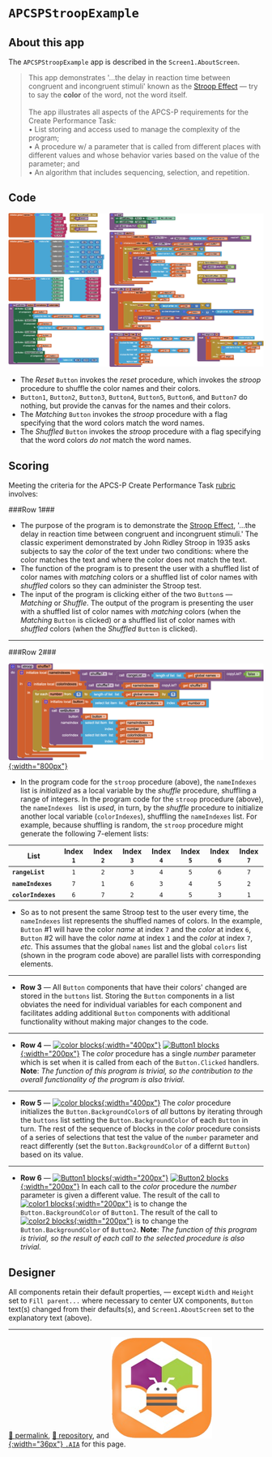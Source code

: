 # `APCSPStroopExample`

## About this app

The `APCSPStroopExample` app is described in the `Screen1.AboutScreen`.

> This app ​demonstrates '&hellip;the delay in reaction time between congruent and incongruent stimuli​' known as the <a href="https://en.wikipedia.org/wiki/Stroop_effect">Stroop Effect</a> &mdash; try​ to say the <strong>color</strong> of the word, not the word itself.​ <br><br>The app illustrates all aspects of the APCS-P requirements for the Create Performance Task:<br>• List storing and access used to manage the complexity of the program;<br>• A procedure w/ a parameter that is called from different places with different values and whose behavior varies based on the value of the parameter; and<br>• An algorithm that includes sequencing, selection, and repetition.

## Code

[![APCSPExample blocks](./APCSPStroopExample.png)](https://github.com/psb-david-petty/mit-app-inventor/blob/master/APCSPStroopExample/APCSPStroopExample.png)

- The *Reset* `Button` invokes the *reset* procedure, which invokes the *stroop* procedure to shuffle the color names and their colors.
- `Button1`, `Button2`, `Button3`, `Button4`, `Button5`, `Button6`, and `Button7` do nothing, but provide the canvas for the names and their colors.
- The *Matching* `Button` invokes the *stroop* procedure with a flag specifying that the word colors match the word names.
- The *Shuffled* `Button` invokes the *stroop* procedure with a flag specifying that the word colors *do not* match the word names.

## Scoring

Meeting the criteria for the APCS-P Create Performance Task [rubric](https://apcentral.collegeboard.org/media/pdf/ap22-sg-computer-science-principles.pdf) involves:

###Row 1###

- The purpose of the program is to demonstrate the [Stroop Effect](https://en.wikipedia.org/wiki/Stroop_effect), '&hellip;the delay in reaction time between congruent and incongruent stimuli.' The classic experiment demonstrated by John Ridley Stroop in 1935 asks subjects to say the *color* of the text under two conditions: where the color matches the text and where the color does not match the text.
- The function of the program is to present the user with a shuffled list of color names with *matching* colors or a shuffled list of color names with *shuffled* colors so they can administer the Stroop test.
- The input of the program is clicking either of the two `Button`s &mdash; *Matching* or *Shuffle*. The output of the program is presenting the user with a shuffled list of color names with *matching* colors (when the *Matching* `Button` is clicked) or a shuffled list of color names with *shuffled* colors (when the *Shuffled* `Button` is clicked).

---

###Row 2###

[![stroop blocks](./stroop.png){:width="800px"}](https://github.com/psb-david-petty/mit-app-inventor/blob/master/APCSPStroopExample/stroop.png)


- In the program code for the `stroop` procedure (above), the `nameIndexes` list is *initialized* as a local variable by the *shuffle* procedure, shuffling a range of integers. In the program code for the `stroop` procedure (above), the `nameIndexes ` list is *used*, in turn, by the *shuffle* procedure to initialize another local variable (`colorIndexes`), shuffling the `nameIndexes` list. For example, because shuffling is random, the `stroop` procedure might generate the following 7-element lists:

| List | Index `1` | Index `2` | Index `3` | Index `4` | Index `5` | Index `6` | Index `7` |
| --- | :-: | :-: | :-: | :-: | :-: | :-: | :-: |
| **`rangeList`** | `1` | `2` | `3` | `4` | `5` | `6` | `7` |
| **`nameIndexes`** | `7` | `1` | `6` | `3` | `4` | `5` | `2` |
| **`colorIndexes`** | `6` | `7` | `2` | `4` | `5` | `3` | `1` |


- So as to not present the same Stroop test to the user every time, the `nameIndexes` list represents the shuffled names of colors. In the example, `Button` #1 will have the color *name* at index `7` and the *color* at index `6`,  `Button` #2 will have the color *name* at index `1` and the *color* at index `7`, *etc.* This assumes that the global `names` list and the global `colors` list (shown in the program code above) are parallel lists with corresponding elements.

---

-  **Row 3** &mdash; All `Button` components that have their colors' changed are stored in the `buttons` list. Storing the `Button` components in a list obviates the need for individual variables for each component and facilitates adding additional `Button` components with additional functionality without making major changes to the code.

---

-  **Row 4** &mdash; [![color blocks](./color.png){:width="400px"}](https://github.com/psb-david-petty/mit-app-inventor/blob/master/APCSPExample/color.png) [![Button1 blocks](./Button1.png){:width="200px"}](https://github.com/psb-david-petty/mit-app-inventor/blob/master/APCSPExample/Button1.png) The *color* procedure has a single *number* parameter which is set when it is called from each of the `Button.Clicked` handlers. **Note**: *The function of this program is trivial, so the contribution to the overall functionality of the program is also trivial.*

---

-  **Row 5** &mdash; [![color blocks](./color.png){:width="400px"}](https://github.com/psb-david-petty/mit-app-inventor/blob/master/APCSPExample/color.png) The *color* procedure initializes the `Button.BackgroundColor`s of *all* buttons by iterating through the `buttons` list setting the `Button.BackgroundColor` of each `Button` in turn. The rest of the sequence of blocks in the *color* procedure consists of a series of selections that test the value of the `number` parameter and react differently (set the `Button.BackgroundColor` of a differnt `Button`) based on its value.

---

-  **Row 6** &mdash; [![Button1 blocks](./Button1.png){:width="200px"}](https://github.com/psb-david-petty/mit-app-inventor/blob/master/APCSPExample/Button1.png) [![Button2 blocks](./Button2.png){:width="200px"}](https://github.com/psb-david-petty/mit-app-inventor/blob/master/APCSPExample/Button2.png) In each call to the *color* procedure the *number* parameter is given a different value. The result of the call to [![color1 blocks](./color1.png){:width="200px"}](https://github.com/psb-david-petty/mit-app-inventor/blob/master/APCSPExample/color1.png) is to change the `Button.BackgroundColor` of `Button1`.  The result of the call to [![color2 blocks](./color2.png){:width="200px"}](https://github.com/psb-david-petty/mit-app-inventor/blob/master/APCSPExample/color2.png) is to change the `Button.BackgroundColor` of `Button2`. **Note**: *The function of this program is trivial, so the result of each call to the selected procedure is also trivial.*

## Designer

All components retain their default properties, &mdash; except `Width` and `Height` set to `Fill parent...` where necessary to center UX components, `Button` text(s) changed from their defaults(s), and `Screen1.AboutScreen` set to the explanatory text (above).

<hr>

[&#128279; permalink](https://psb-david-petty.github.io/mit-app-inventor/APCSPExample/), [&#128297; repository](https://github.com/psb-david-petty/mit-app-inventor/tree/master/APCSPExample), and [![MIT AI2 logo](../mit-app-inventor-2-logo-200x200.png){:width="36px"} `.AIA`](https://psb-david-petty.github.io/mit-app-inventor/APCSPExample/APCSPExample.aia) for this page.
